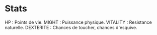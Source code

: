 # Stats

HP :        Points de vie.
MIGHT :     Puissance physique.
VITALITY :  Resistance naturelle.
DEXTERITE : Chances de toucher, chances d'esquive.



